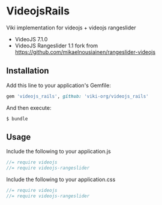# VideojsRails

Viki implementation for videojs + videojs rangeslider

- VideoJS 7.1.0
- VideoJS Rangeslider 1.1 fork from https://github.com/mikaelnousiainen/rangeslider-videojs 

## Installation

Add this line to your application's Gemfile:

```ruby
gem 'videojs_rails', github: 'viki-org/videojs_rails'
```

And then execute:

    $ bundle

## Usage

Include the following to your application.js

```js
//= require videojs
//= require videojs-rangeslider
```

Include the following to your application.css

```scss
//= require videojs
//= require videojs-rangeslider
```
